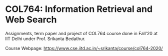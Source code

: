 # COL764: Information Retrieval and Web Search

Assignments, term paper and project of COL764 course done in Fall'20 at IIT Delhi under Prof. Srikanta Bedathur.

Course Webpage: https://www.cse.iitd.ac.in/~srikanta/course/col764-2020/
